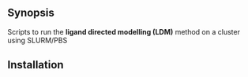 ## Synopsis

Scripts to run the **ligand directed modelling (LDM)** method on a cluster
using SLURM/PBS

## Installation
